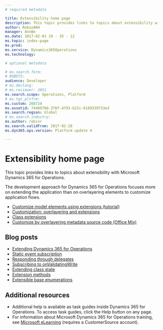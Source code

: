 ```yaml
---
# required metadata

title: Extensibility home page
description: This topic provides links to topics about extensibility with Microsoft Dynamics 365 for Operations.
author: RobinARH
manager: AnnBe
ms.date: 2017-02-01 19 - 35 - 12
ms.topic: index-page
ms.prod: 
ms.service: Dynamics365Operations
ms.technology: 

# optional metadata

# ms.search.form: 
# ROBOTS: 
audience: Developer
# ms.devlang: 
# ms.reviewer: 2051
ms.search.scope: Operations, Platform
# ms.tgt_pltfrm: 
ms.custom: 268724
ms.assetid: 74489760-376f-4793-b22c-8189339733ed
ms.search.region: Global
# ms.search.industry: 
ms.author: robinr
ms.search.validFrom: 2017-02-28
ms.dyn365.ops.version: Platform update 4

---
```


# Extensibility home page

This topic provides links to topics about extensibility with Microsoft Dynamics 365 for Operations.

The development approach for Dynamics 365 for Operations focuses more on extending the application than on overlayering elements to customize application flows.

-   [Customize model elements using extensions (tutorial)](customize-model-elements-extensions.md)
-   [Customization: overlayering and extensions](..\dev-tools\..\dev-tools\customization-overlayering-extensions.md)
-   [Class extensions](class-extensions.md)
-   [Customize by overlayering metadata source code (Office Mix)](https://mix.office.com/watch/1ol6ov90jrd4w)

## Blog posts
-   [Extending Dynamics 365 for Operations](https://blogs.msdn.microsoft.com/mfp/2017/01/31/extending-dynamics-365-for-operations/)
-   [Static event subscription](https://blogs.msdn.microsoft.com/mfp/2015/12/10/x-in-ax7-static-event-subscription/)
-   [Responding through delegates](https://blogs.msdn.microsoft.com/mfp/2017/01/31/responding-through-delegates/)
-   [Subscribing to onValidatingWrite](https://blogs.msdn.microsoft.com/mfp/2017/01/31/subscribing-to-onvalidatingwrite/)
-   [Extending class state](https://blogs.msdn.microsoft.com/mfp/2017/01/31/extending-class-state/)
-   [Extension methods](https://blogs.msdn.microsoft.com/mfp/2015/12/15/x-in-ax7-extension-methods/)
-   [Extensible base enumerations](http://kashperuk.blogspot.dk/2016/09/development-tutorial-extensible-base.html)

## Additional resources
-   Additional help is available as task guides inside Dynamics 365 for Operations. To access task guides, click the Help button on any page.
-   For information about Microsoft Dynamics 365 for Operations training, see [Microsoft eLearning](https://mbspartner.microsoft.com/AX/LearningPlans) (requires a CustomerSource account).


